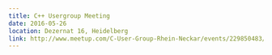 ```yaml
---
title: C++ Usergroup Meeting
date: 2016-05-26
location: Dezernat 16, Heidelberg
link: http://www.meetup.com/C-User-Group-Rhein-Neckar/events/229850483/
---
```

